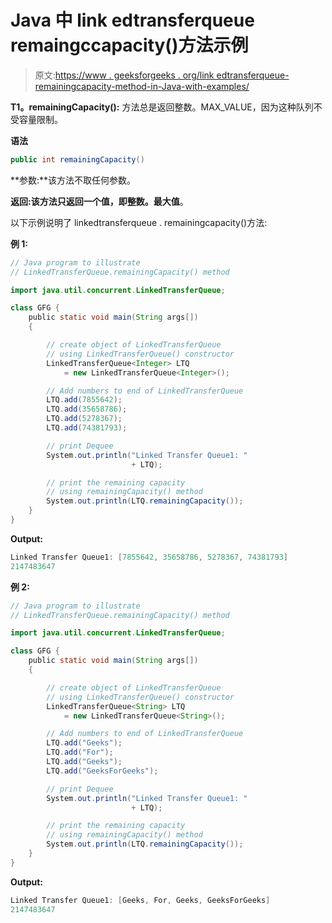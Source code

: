 # Java 中 link edtransferqueue remaingccapacity()方法示例

> 原文:[https://www . geeksforgeeks . org/link edtransferqueue-remainingcapacity-method-in-Java-with-examples/](https://www.geeksforgeeks.org/linkedtransferqueue-remainingcapacity-method-in-java-with-examples/)

**T1。remainingCapacity():** 方法总是返回整数。MAX_VALUE，因为这种队列不受容量限制。

**语法**

```java
public int remainingCapacity()
```

**参数:**该方法不取任何参数。

**返回:**该方法只返回一个值，即**整数。最大值**。

以下示例说明了 linkedtransferqueue . remainingcapacity()方法:

**例 1:**

```java
// Java program to illustrate
// LinkedTransferQueue.remainingCapacity() method

import java.util.concurrent.LinkedTransferQueue;

class GFG {
    public static void main(String args[])
    {

        // create object of LinkedTransferQueue
        // using LinkedTransferQueue() constructor
        LinkedTransferQueue<Integer> LTQ
            = new LinkedTransferQueue<Integer>();

        // Add numbers to end of LinkedTransferQueue
        LTQ.add(7855642);
        LTQ.add(35658786);
        LTQ.add(5278367);
        LTQ.add(74381793);

        // print Dequee
        System.out.println("Linked Transfer Queue1: "
                           + LTQ);

        // print the remaining capacity
        // using remainingCapacity() method
        System.out.println(LTQ.remainingCapacity());
    }
}
```

**Output:**

```java
Linked Transfer Queue1: [7855642, 35658786, 5278367, 74381793]
2147483647

```

**例 2:**

```java
// Java program to illustrate
// LinkedTransferQueue.remainingCapacity() method

import java.util.concurrent.LinkedTransferQueue;

class GFG {
    public static void main(String args[])
    {

        // create object of LinkedTransferQueue
        // using LinkedTransferQueue() constructor
        LinkedTransferQueue<String> LTQ
            = new LinkedTransferQueue<String>();

        // Add numbers to end of LinkedTransferQueue
        LTQ.add("Geeks");
        LTQ.add("For");
        LTQ.add("Geeks");
        LTQ.add("GeeksForGeeks");

        // print Dequee
        System.out.println("Linked Transfer Queue1: "
                           + LTQ);

        // print the remaining capacity
        // using remainingCapacity() method
        System.out.println(LTQ.remainingCapacity());
    }
}
```

**Output:**

```java
Linked Transfer Queue1: [Geeks, For, Geeks, GeeksForGeeks]
2147483647

```